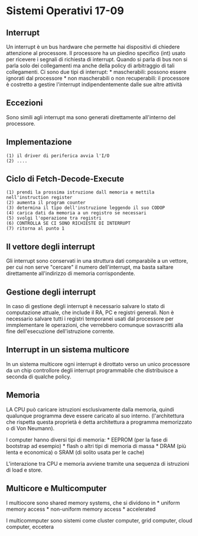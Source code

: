 # Sistemi Operativi 17-09

## Interrupt
Un interrupt è un bus hardware che permette hai dispositivi di chiedere attenzione al processore. Il processore ha un piedino specifico (int) usato
per ricevere i segnali di richiesta di interrupt. Quando si parla di bus non si parla solo dei collegamenti ma anche della policy di arbitraggio di
tali collegamenti. Ci sono due tipi di interrupt:
    * mascherabili: possono essere ignorati dal processore
    * non mascherabili o non recuperabili: il processore è costretto a gestire l'interrupt indipendentemente dalle sue altre attività

## Eccezioni
Sono simili agli interrupt ma sono generati direttamente all'interno del processore.

## Implementazione
    (1) il driver di periferica avvia l'I/O
    (2) ....

## Ciclo di Fetch-Decode-Execute
    (1) prendi la prossima istruzione dall memoria e mettila nell'instruction register
    (2) aumenta il program counter
    (3) determina il tipo dell'instruzione leggendo il suo CODOP
    (4) carica dati da memoria a un registro se necessari
    (5) svolgi l'operazione tra registri
    (6) CONTROLLA SE CI SONO RICHIESTE DI INTERRUPT
    (7) ritorna al punto 1

## Il vettore degli interrupt
Gli interrupt sono conservati in una struttura dati comparabile a un vettore, per cui non serve "cercare" il numero dell'interrupt,
ma basta saltare direttamente all'indirizzo di memoria corrispondente.

## Gestione degli interrupt
In caso di gestione degli interrupt è necessario salvare lo stato di computazione  attuale, che include il RA, PC
e registri generali. Non è necessario salvare tutti i registri temporanei usati dal processore per immplementare le operazioni, che verrebbero
comunque sovrascritti alla fine dell'esecuzione dell'istruzione corrente.

## Interrupt in un sistema multicore
In un sistema multicore ogni interrupt è dirottato verso un unico processore da un chip controllore degli interrupt programmabile che distribuisce
a seconda di qualche policy.

## Memoria
LA CPU può caricare istruzioni esclusivamente dalla memoria, quindi qualunque programma deve essere caricato al suo interno. (l'architettura
che rispetta questa proprietà è detta architettura a programma memorizzato o di Von Neumann).

I computer hanno diversi tipi di memoria: 
    * EEPROM (per la fase di bootstrap ad esempio)
    * flash o altri tipi di memoria di massa
    * DRAM (più lenta e economica) o SRAM (di solito usata per le cache)

L'interazione tra CPU e memoria avviene tramite una sequenza di istruzioni di load e store.

## Multicore e Multicomputer
I multiocore sono shared memory systems, che si dividono in
    * uniform memory access
    * non-uniform memory access
    * accelerated

I multicommputer sono sistemi come cluster computer, grid computer, cloud computer, eccetera
